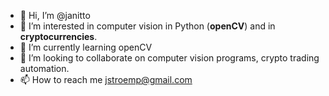 - 👋 Hi, I’m @janitto
- 👀 I’m interested in computer vision in Python (**openCV**) and in **cryptocurrencies**.
- 🌱 I’m currently learning openCV
- 💞️ I’m looking to collaborate on computer vision programs, crypto trading automation.
- 📫 How to reach me jstroemp@gmail.com

<!---
janitto/janitto is a ✨ special ✨ repository because its `README.md` (this file) appears on your GitHub profile.
You can click the Preview link to take a look at your changes.
--->
